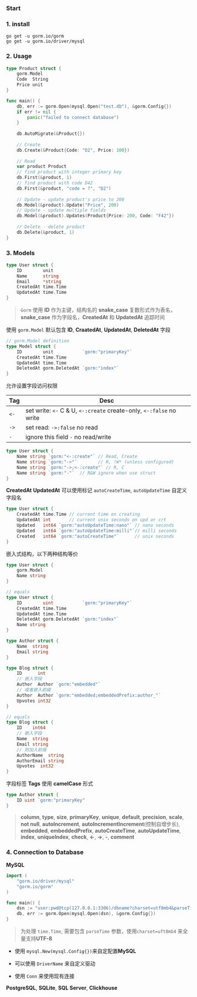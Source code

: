 ### Start

### 1. install

```shell
go get -u gorm.io/gorm
go get -u gorm.io/driver/mysql
```

### 2. Usage

```go
type Product struct {
    gorm.Model
    Code  String
    Price unit
}

func main() {
    db, err := gorm.Open(mysql.Open("test.db"), &gorm.Config{})
    if err != nil {
        panic("failed to connect database")
    }
    
    db.AutoMigrate(&Product{})
    
    // Create
    db.Create(&Product{Code: "D2", Price: 100})
    
    // Read
    var product Product
    // find product with integer primary key
    db.First(&product, 1) 
    // find product with code D42
    db.First(&product, "code = ?", "D2")
    
    // Update - update product's price to 200
    db.Model(&product).Update("Price", 200)
    // Update - update multiple fields
    db.Model(&product).Updates(Product{Price: 200, Code: "F42"})
    
    // Delete - delete product
    db.Delete(&product, 1)
}
```

### 3. Models

```go
type User struct {
    ID        unit
    Name      string
    Email     *string
    CreatedAt time.Time
    UpdatedAt time.Time
}
```

> `Gorm` 使用 **ID** 作为主键，结构名的 **snake_case** 复数形式作为表名，**snake_case** 作为字段名，**CreatedAt** 和 **UpdatedAt** 追踪时间

使用 `gorm.Model` 默认包含 **ID**, **CraatedAt**, **UpdatedAt**, **DeletedAt** 字段

```go
// gorm.Model definition
type Model struct {
    ID        unit           `gorm:"primaryKey"`
    CreatedAt time.Time
    UpdatedAt time.Time
    DeletedAt gorm.DeletedAt `gorm:"index"`
}
```

允许设置字段访问权限

| Tag  | Desc                                                         |
| ---- | ------------------------------------------------------------ |
| `<-` | set write: `<-` C & U, `<-:create` create-only, `<-:false` no write |
| `->` | set read: `->:false` no read                                 |
| `-`  | ignore this field `-` no read/write                          |

```go
type User struct {
    Name string `gorm:"<-:create"` // Read, Create
    Name string `gorm:"->"`        // R, !W* (unless configured)
    Name string `gorm:"->;<-:create"` // R, C
    Name string `gorm:"-"`  // R&W ignore when use struct
}
```

**CreatedAt** **UpdatedAt** 可以使用标记 `autoCreateTime`, `autoUpdateTime` 自定义字段名

```go
type User struct {
    CreatedAt time.Time // current time on creating
    UpdatedAt int       // current unix seconds on upd or crt
    Updated   int64 `gorm:"autoUpdateTime:nano"` // nano seconds
    Updated   int64 `gorm:"autoUpdateTime:milli"`// milli seconds
    Created   int64 `gorm:"autoCreateTime"`      // unix seconds
}
```

嵌入式结构，以下两种结构等价

```go
type User struct {
    gorm.Model
    Name string
}

// equals
type User struct {
    ID        uint           `gorm:"primaryKey"`
    CreatedAt time.Time
    UpdatedAt time.Time
    DeletedAt gorm.DeletedAt `gorm:"index"`
    Name string
}
```

```go
type Author struct {
    Name  string
    Email string
}

type Blog struct {
    ID      int
    // 嵌入字段
    Author  Author `gorm:"embedded"`
    // 或者嵌入前缀
    Author  Author `gorm:"embedded;embeddedPrefix:author_"`
    Upvotes int32
}

// equals
type Blog struct {
    ID    int64
    // 嵌入字段
    Name  string
    Email string
    // 则加入前缀
    AuthorName  string
    AuthorEmail string
    Upvotes  int32
}
```

字段标签 **Tags** 使用 **camelCase** 形式

```go
type Author struct {
    ID uint `gorm:"primaryKey"
}
```

> **column**, **type**, **size**, **primaryKey**, **unique**, **default**, **precision**, **scale**, **not null**, **autoIncrement**, **autoIncrementIncrement**(控制自增步长), **embedded**, **embeddedPrefix**, **autoCreateTime**, **autoUpdateTime**, **index**, **uniqueIndex**, **check**, **<-**, **->**, **-**, **comment**

### 4. Connection to Database

**MySQL**

```go
import (
    "gorm.io/driver/mysql"
    "gorm.io/gorm"
)

func main() {
    dsn := "user:pwd@tcp(127.0.0.1:3306)/dbname?charset=utf8mb4&parseTime=True&loc=Local"
    db, err := gorm.Open(mysql.Open(dsn), &gorm.Config{})
}
```

> 为处理 `time.Time`, 需要包含 `parseTime` 参数，使用`charset=uft8mb4` 来全量支持**UTF-8**

- 使用 `mysql.New(mysql.Config{})`来自定配置**MySQL**

- 可以使用 `DriverName` 来自定义驱动
- 使用 `Conn` 来使用现有连接

**PostgreSQL**, **SQLite**, **SQL Server**, **Clickhouse**

